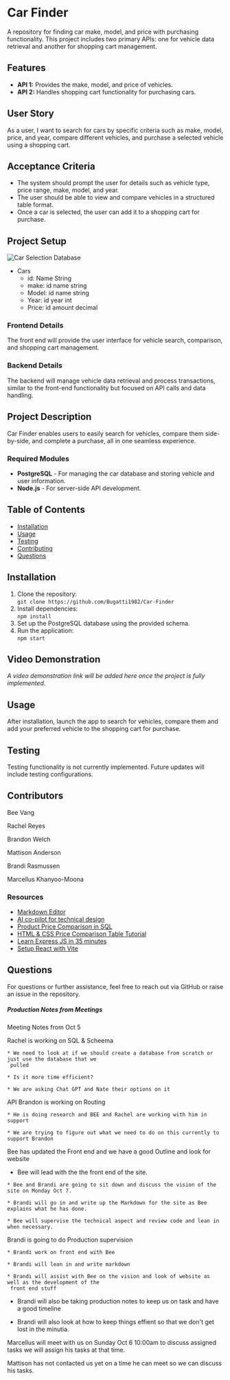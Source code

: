 

# Car Finder

A repository for finding car make, model, and price with purchasing functionality. This project includes two primary APIs: one for vehicle data retrieval and another for shopping cart management.

## Features

- **API 1:** Provides the make, model, and price of vehicles.
- **API 2:** Handles shopping cart functionality for purchasing cars.

## User Story

As a user, I want to search for cars by specific criteria such as make, model, price, and year, compare different vehicles, and purchase a selected vehicle using a shopping cart.

## Acceptance Criteria

- The system should prompt the user for details such as vehicle type, price range, make, model, and year.
- The user should be able to view and compare vehicles in a structured table format.
- Once a car is selected, the user can add it to a shopping cart for purchase.

## Project Setup

![Car Selection Database](Assets/diagram-export-10-2-2024-9_05_09-pm_720.png)

* Cars
  * id: Name String
  * make: id name string
  * Model: id name string
  * Year: id year int
  * Price: id amount decimal


### Frontend Details

The front end will provide the user interface for vehicle search, comparison, and shopping cart management.

### Backend Details

The backend will manage vehicle data retrieval and process transactions, similar to the front-end functionality but focused on API calls and data handling.

## Project Description

Car Finder enables users to easily search for vehicles, compare them side-by-side, and complete a purchase, all in one seamless experience.

### Required Modules

- **PostgreSQL** - For managing the car database and storing vehicle and user information.
- **Node.js** - For server-side API development.

## Table of Contents

 - [Installation](#installation)
 - [Usage](#usage)
 - [Testing](#testing)
 - [Contributing](#contributing)
 - [Questions](#questions)

## Installation

1. Clone the repository:  
   `git clone https://github.com/Bugatti1982/Car-Finder`
2. Install dependencies:  
   `npm install`
3. Set up the PostgreSQL database using the provided schema.
4. Run the application:  
   `npm start`

## Video Demonstration

_A video demonstration link will be added here once the project is fully implemented._

## Usage

After installation, launch the app to search for vehicles, compare them and add your preferred vehicle to the shopping cart for purchase.

## Testing

Testing functionality is not currently implemented. Future updates will include testing configurations.

## Contributors

Bee Vang

Rachel Reyes

Brandon Welch

Mattison Anderson

Brandi Rasmussen

Marcellus Khanyoo-Moona



### Resources

- [Markdown Editor](https://stackedit.io/)
- [AI co-pilot ‍for technical design](https://eraser.io)
- [Product Price Comparison in SQL](https://stackoverflow.com/questions/19841022/product-price-comparison-in-sql)
- [HTML & CSS Price Comparison Table Tutorial](https://www.youtube.com/watch?v=Ki2HbIMZTgg)
- [Learn Express JS in 35 minutes](https://www.youtube.com/watch?v=SccSCuHhOw0)
- [Setup React with Vite](https://dev.to/mcbarna/setup-react-with-vite-on-vscode-a-step-by-step-tutorial-591g)

## Questions

For questions or further assistance, feel free to reach out via GitHub or raise an issue in the repository.


##### Production Notes from Meetings

Meeting Notes from Oct 5

Rachel is working on SQL & Scheema

	* We need to look at if we should create a database from scratch or just use the database that we    
     pulled

	* Is it more time efficient?

	* We are asking Chat GPT and Nate their options on it

API
Brandon is working on Routing

	* He is doing research and BEE and Rachel are working with him in support

	* We are trying to figure out what we need to do on this currently to support Brandon

Bee has updated the Front end and we have a good Outline and look for website
   * Bee will lead with the the front end of the site. 

	* Bee and Brandi are going to sit down and discuss the vision of the site on Monday Oct 7.

	* Brandi will go in and write up the Markdown for the site as Bee explains what he has done.

	* Bee will supervise the technical aspect and review code and lean in when necessary.
	
Brandi is going to do Production supervision

	* Brandi work on front end with Bee

	* Brandi will lean in and write markdown

	* Brandi will assist with Bee on the vision and look of website as well as the development of the
     front end stuff

   * Brandi will also be taking production notes to keep us on task and have a good timeline

   * Brandi will also look at how to keep things effient so that we don't get lost in the minutia.
   

Marcellus will meet with us on Sunday Oct 6 10:00am to discuss assigned tasks we will assign his tasks at that time.

Mattison has not contacted us yet on a time he can meet so we can discuss his tasks.

